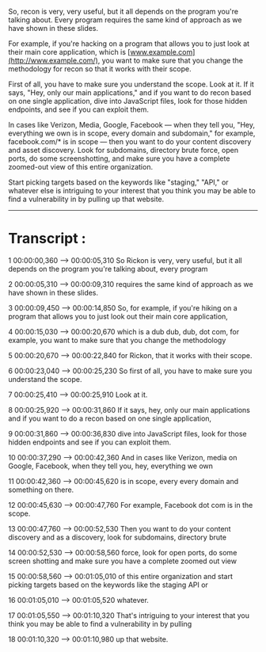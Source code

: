 

So, recon is very, very useful, but it all depends on the program you're talking about. Every program requires the same kind of approach as we have shown in these slides.

For example, if you're hacking on a program that allows you to just look at their main core application, which is [www.example.com](http://www.example.com/), you want to make sure that you change the methodology for recon so that it works with their scope.

First of all, you have to make sure you understand the scope. Look at it. If it says, "Hey, only our main applications," and if you want to do recon based on one single application, dive into JavaScript files, look for those hidden endpoints, and see if you can exploit them.

In cases like Verizon, Media, Google, Facebook — when they tell you, "Hey, everything we own is in scope, every domain and subdomain," for example, facebook.com/* is in scope — then you want to do your content discovery and asset discovery. Look for subdomains, directory brute force, open ports, do some screenshotting, and make sure you have a complete zoomed-out view of this entire organization.

Start picking targets based on the keywords like "staging," "API," or whatever else is intriguing to your interest that you think you may be able to find a vulnerability in by pulling up that website.



---

# Transcript :

1
00:00:00,360 --> 00:00:05,310
So Rickon is very, very useful, but it all depends on the program you're talking about, every program

2
00:00:05,310 --> 00:00:09,310
requires the same kind of approach as we have shown in these slides.

3
00:00:09,450 --> 00:00:14,850
So, for example, if you're hiking on a program that allows you to just look out their main core application,

4
00:00:15,030 --> 00:00:20,670
which is a dub dub, dub, dot com, for example, you want to make sure that you change the methodology

5
00:00:20,670 --> 00:00:22,840
for Rickon, that it works with their scope.

6
00:00:23,040 --> 00:00:25,230
So first of all, you have to make sure you understand the scope.

7
00:00:25,410 --> 00:00:25,910
Look at it.

8
00:00:25,920 --> 00:00:31,860
If it says, hey, only our main applications and if you want to do a recon based on one single application,

9
00:00:31,860 --> 00:00:36,830
dive into JavaScript files, look for those hidden endpoints and see if you can exploit them.

10
00:00:37,290 --> 00:00:42,360
And in cases like Verizon, media on Google, Facebook, when they tell you, hey, everything we own

11
00:00:42,360 --> 00:00:45,620
is in scope, every every domain and something on there.

12
00:00:45,630 --> 00:00:47,760
For example, Facebook dot com is in the scope.

13
00:00:47,760 --> 00:00:52,530
Then you want to do your content discovery and as a discovery, look for subdomains, directory brute

14
00:00:52,530 --> 00:00:58,560
force, look for open ports, do some screen shotting and make sure you have a complete zoomed out view

15
00:00:58,560 --> 00:01:05,010
of this entire organization and start picking targets based on the keywords like the staging API or

16
00:01:05,010 --> 00:01:05,520
whatever.

17
00:01:05,550 --> 00:01:10,320
That's intriguing to your interest that you think you may be able to find a vulnerability in by pulling

18
00:01:10,320 --> 00:01:10,980
up that website.